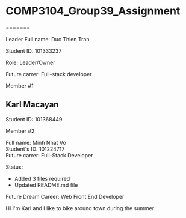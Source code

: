 
# COMP3104_Group39_Assignment

=======

Leader
  Full name: Duc Thien Tran

  Student ID: 101333237

  Role: Leader/Owner

  Future carrer: Full-stack developer
 
Member #1

  ## Karl Macayan 
  
   Student ID: 101368449
   
Member #2

  Full name: Minh Nhat Vo <br />
  Student's ID: 101224717 <br />
  Future carrer: Full-Stack Developer

Status: 

* Added 3 files required
* Updated README.md file



Future Dream Career: Web Front End Developer

Hi I'm Karl and I like to bike around town during the summer
